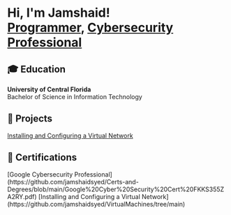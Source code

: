<h1>Hi, I'm Jamshaid! <br/><a href="https://github.com/joshmadakor1">Programmer</a>, <a href="https://www.linkedin.com/in/joshmadakor/">Cybersecurity Professional</a> <a href="https://www.youtube.com/c/joshmadakor"></a></h1>

<h2>🎓 Education</h2>
<a><strong>University of Central Florida</strong>  <br/>Bachelor of Science in Information Technology </a>

<h2>💼 Projects </h2>

[Installing and Configuring a Virtual Network](https://github.com/jamshaidsyed/VirtualMachines/tree/main)


<h2>📃 Certifications </h2>
[Google Cybersecurity Professional](https://github.com/jamshaidsyed/Certs-and-Degrees/blob/main/Google%20Cyber%20Security%20Cert%20FKKS355ZA2RY.pdf)
[Installing and Configuring a Virtual Network](https://github.com/jamshaidsyed/VirtualMachines/tree/main)


<!--
**joshmadakor1/joshmadakor1** is a ✨ _special_ ✨ repository because its `README.md` (this file) appears on your GitHub profile.

Here are some ideas to get you started:

- 🔭 I’m currently working on ...
- 🌱 I’m currently learning ...
- 👯 I’m looking to collaborate on ...
- 🤔 I’m looking for help with ...
- 💬 Ask me about ...
- 📫 How to reach me: ...
- 😄 Pronouns: ...
- ⚡ Fun fact: ...
-->
